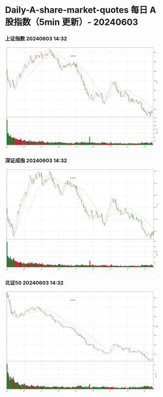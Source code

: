 
# Daily-A-share-market-quotes 每日 A 股指数（5min 更新）- 20240603

### 上证指数 20240603 14:32
![](./fig/2024/6/20240603-sh000001.png)

### 深证成指 20240603 14:32
![](./fig/2024/6/20240603-sz399001.png)

### 北证50 20240603 14:32
![](./fig/2024/6/20240603-bj899050.png)
